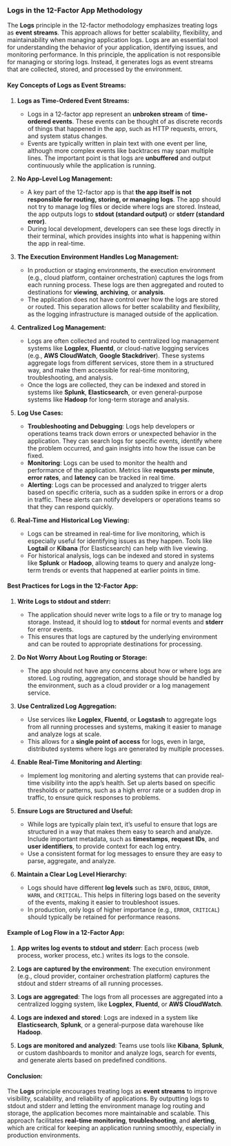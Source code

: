 ### **Logs in the 12-Factor App Methodology**

The **Logs** principle in the 12-factor methodology emphasizes treating logs as **event streams**. This approach allows for better scalability, flexibility, and maintainability when managing application logs. Logs are an essential tool for understanding the behavior of your application, identifying issues, and monitoring performance. In this principle, the application is not responsible for managing or storing logs. Instead, it generates logs as event streams that are collected, stored, and processed by the environment.

#### **Key Concepts of Logs as Event Streams:**

1. **Logs as Time-Ordered Event Streams:**
   - Logs in a 12-factor app represent an **unbroken stream** of **time-ordered events**. These events can be thought of as discrete records of things that happened in the app, such as HTTP requests, errors, and system status changes.
   - Events are typically written in plain text with one event per line, although more complex events like backtraces may span multiple lines. The important point is that logs are **unbuffered** and output continuously while the application is running.

2. **No App-Level Log Management:**
   - A key part of the 12-factor app is that **the app itself is not responsible for routing, storing, or managing logs**. The app should not try to manage log files or decide where logs are stored. Instead, the app outputs logs to **stdout (standard output)** or **stderr (standard error)**.
   - During local development, developers can see these logs directly in their terminal, which provides insights into what is happening within the app in real-time.

3. **The Execution Environment Handles Log Management:**
   - In production or staging environments, the execution environment (e.g., cloud platform, container orchestration) captures the logs from each running process. These logs are then aggregated and routed to destinations for **viewing**, **archiving**, or **analysis**.
   - The application does not have control over how the logs are stored or routed. This separation allows for better scalability and flexibility, as the logging infrastructure is managed outside of the application.

4. **Centralized Log Management:**
   - Logs are often collected and routed to centralized log management systems like **Logplex**, **Fluentd**, or cloud-native logging services (e.g., **AWS CloudWatch**, **Google Stackdriver**). These systems aggregate logs from different services, store them in a structured way, and make them accessible for real-time monitoring, troubleshooting, and analysis.
   - Once the logs are collected, they can be indexed and stored in systems like **Splunk**, **Elasticsearch**, or even general-purpose systems like **Hadoop** for long-term storage and analysis.

5. **Log Use Cases:**
   - **Troubleshooting and Debugging**: Logs help developers or operations teams track down errors or unexpected behavior in the application. They can search logs for specific events, identify where the problem occurred, and gain insights into how the issue can be fixed.
   - **Monitoring**: Logs can be used to monitor the health and performance of the application. Metrics like **requests per minute**, **error rates**, and **latency** can be tracked in real time.
   - **Alerting**: Logs can be processed and analyzed to trigger alerts based on specific criteria, such as a sudden spike in errors or a drop in traffic. These alerts can notify developers or operations teams so that they can respond quickly.

6. **Real-Time and Historical Log Viewing:**
   - Logs can be streamed in real-time for live monitoring, which is especially useful for identifying issues as they happen. Tools like **Logtail** or **Kibana** (for Elasticsearch) can help with live viewing.
   - For historical analysis, logs can be indexed and stored in systems like **Splunk** or **Hadoop**, allowing teams to query and analyze long-term trends or events that happened at earlier points in time.

#### **Best Practices for Logs in the 12-Factor App:**

1. **Write Logs to stdout and stderr:**
   - The application should never write logs to a file or try to manage log storage. Instead, it should log to **stdout** for normal events and **stderr** for error events.
   - This ensures that logs are captured by the underlying environment and can be routed to appropriate destinations for processing.

2. **Do Not Worry About Log Routing or Storage:**
   - The app should not have any concerns about how or where logs are stored. Log routing, aggregation, and storage should be handled by the environment, such as a cloud provider or a log management service.

3. **Use Centralized Log Aggregation:**
   - Use services like **Logplex**, **Fluentd**, or **Logstash** to aggregate logs from all running processes and systems, making it easier to manage and analyze logs at scale.
   - This allows for a **single point of access** for logs, even in large, distributed systems where logs are generated by multiple processes.

4. **Enable Real-Time Monitoring and Alerting:**
   - Implement log monitoring and alerting systems that can provide real-time visibility into the app’s health. Set up alerts based on specific thresholds or patterns, such as a high error rate or a sudden drop in traffic, to ensure quick responses to problems.

5. **Ensure Logs are Structured and Useful:**
   - While logs are typically plain text, it’s useful to ensure that logs are structured in a way that makes them easy to search and analyze. Include important metadata, such as **timestamps**, **request IDs**, and **user identifiers**, to provide context for each log entry.
   - Use a consistent format for log messages to ensure they are easy to parse, aggregate, and analyze.

6. **Maintain a Clear Log Level Hierarchy:**
   - Logs should have different **log levels** such as `INFO`, `DEBUG`, `ERROR`, `WARN`, and `CRITICAL`. This helps in filtering logs based on the severity of the events, making it easier to troubleshoot issues.
   - In production, only logs of higher importance (e.g., `ERROR`, `CRITICAL`) should typically be retained for performance reasons.

#### **Example of Log Flow in a 12-Factor App:**

1. **App writes log events to stdout and stderr**: Each process (web process, worker process, etc.) writes its logs to the console.
   
2. **Logs are captured by the environment**: The execution environment (e.g., cloud provider, container orchestration platform) captures the stdout and stderr streams of all running processes.

3. **Logs are aggregated**: The logs from all processes are aggregated into a centralized logging system, like **Logplex**, **Fluentd**, or **AWS CloudWatch**.

4. **Logs are indexed and stored**: Logs are indexed in a system like **Elasticsearch**, **Splunk**, or a general-purpose data warehouse like **Hadoop**.

5. **Logs are monitored and analyzed**: Teams use tools like **Kibana**, **Splunk**, or custom dashboards to monitor and analyze logs, search for events, and generate alerts based on predefined conditions.

#### **Conclusion:**

The **Logs** principle encourages treating logs as **event streams** to improve visibility, scalability, and reliability of applications. By outputting logs to stdout and stderr and letting the environment manage log routing and storage, the application becomes more maintainable and scalable. This approach facilitates **real-time monitoring**, **troubleshooting**, and **alerting**, which are critical for keeping an application running smoothly, especially in production environments.
